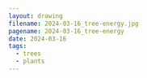 ```yaml
---
layout: drawing
filename: 2024-03-16_tree-energy.jpg
pagename: 2024-03-16_tree-energy
date: 2024-03-16
tags:
  - trees
  - plants
---
```

